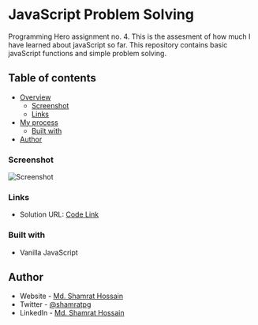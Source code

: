 # JavaScript Problem Solving
Programming Hero assignment no. 4. This is the assesment of how much I have learned about javaScript so far. This repository contains basic javaScript functions and simple problem solving.

## Table of contents

- [Overview](#overview)
  - [Screenshot](#screenshot)
  - [Links](#links)
- [My process](#my-process)
  - [Built with](#built-with)
- [Author](#author)



### Screenshot

![Screenshot](images/Grow-Edu.png)


### Links

- Solution URL: [Code Link](https://github.com/shamratPG/JavaScript-assignment)


### Built with

- Vanilla JavaScript

## Author

- Website - [Md. Shamrat Hossain](https://github.com/shamratPG)
- Twitter - [@shamratpg](https://twitter.com/shamratpg)
- LinkedIn - [Md. Shamrat Hossain](https://www.linkedin.com/in/md-shamrat-hossain/)

